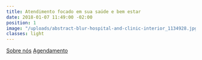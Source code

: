 ```yaml
---
title: Atendimento focado em sua saúde e bem estar
date: 2018-01-07 11:49:00 -02:00
position: 1
image: "/uploads/abstract-blur-hospital-and-clinic-interior_1134928.jpg"
classes: light
---
```


 <a href="{{ site.baseurl }}/sobre" data-btn>Sobre nós</a>
 <a href="#contato" data-text="nowrap" data-btn>Agendamento</a>